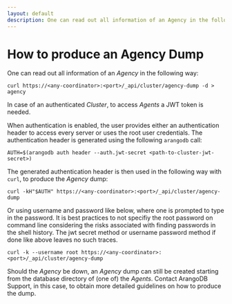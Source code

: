 ```yaml
---
layout: default
description: One can read out all information of an Agency in the following way
---
```

How to produce an Agency Dump
=============================

One can read out all information of an _Agency_ in the following way:

```
curl https://<any-coordinator>:<port>/_api/cluster/agency-dump -d > agency
```

In case of an authenticated _Cluster_, to access _Agents_ a JWT token is needed.

When authentication is enabled, the user provides either an authentication
header to access every server or uses the root user credentials. The
authentication header is generated using the following `arangodb` call:

```
AUTH=$(arangodb auth header --auth.jwt-secret <path-to-cluster-jwt-secret>)
```

The generated authentication header is then used in the following way with `curl`, to produce the _Agency_ dump:

```
curl -kH"$AUTH" https://<any-coordinator>:<port>/_api/cluster/agency-dump
```

Or using username and password like below, where one is prompted to
type in the password. It is best practices to not specifiy the root
password on command line considering the risks associated with finding
passwords in the shell history. The jwt secret method or username
password method if done like above leaves no such traces.

```
curl -k --username root https://<any-coordinator>:<port>/_api/cluster/agency-dump
```

Should the _Agency_ be down, an _Agency_ dump can still be created
starting from the database directory of (one of) the _Agents_. Contact
ArangoDB Support, in this case, to obtain more detailed guidelines on
how to produce the dump.
